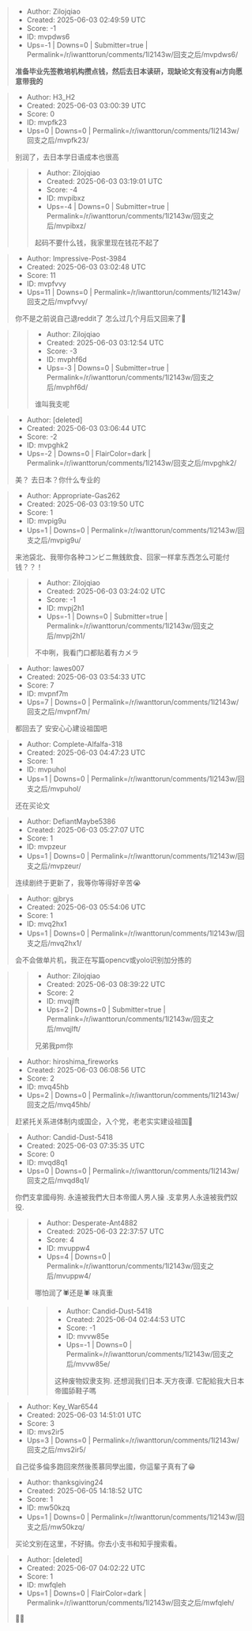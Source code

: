 > - Author: Zilojqiao
> - Created: 2025-06-03 02:49:59 UTC
> - Score: -1
> - ID: mvpdws6
> - Ups=-1 | Downs=0 | Submitter=true | Permalink=/r/iwanttorun/comments/1l2143w/回支之后/mvpdws6/
>
> **准备毕业先签教培机构攒点钱，然后去日本读研，现缺论文有没有ai方向愿意带我的**

> - Author: H3_H2
> - Created: 2025-06-03 03:00:39 UTC
> - Score: 0
> - ID: mvpfk23
> - Ups=0 | Downs=0 | Permalink=/r/iwanttorun/comments/1l2143w/回支之后/mvpfk23/
>
> 别润了，去日本学日语成本也很高

>> - Author: Zilojqiao
>> - Created: 2025-06-03 03:19:01 UTC
>> - Score: -4
>> - ID: mvpibxz
>> - Ups=-4 | Downs=0 | Submitter=true | Permalink=/r/iwanttorun/comments/1l2143w/回支之后/mvpibxz/
>>
>> 起码不要什么钱，我家里现在钱花不起了

> - Author: Impressive-Post-3984
> - Created: 2025-06-03 03:02:48 UTC
> - Score: 11
> - ID: mvpfvvy
> - Ups=11 | Downs=0 | Permalink=/r/iwanttorun/comments/1l2143w/回支之后/mvpfvvy/
>
> 你不是之前说自己退reddit了 怎么过几个月后又回来了🤣

>> - Author: Zilojqiao
>> - Created: 2025-06-03 03:12:54 UTC
>> - Score: -3
>> - ID: mvphf6d
>> - Ups=-3 | Downs=0 | Submitter=true | Permalink=/r/iwanttorun/comments/1l2143w/回支之后/mvphf6d/
>>
>> 谁叫我支呢

> - Author: [deleted]
> - Created: 2025-06-03 03:06:44 UTC
> - Score: -2
> - ID: mvpghk2
> - Ups=-2 | Downs=0 | FlairColor=dark | Permalink=/r/iwanttorun/comments/1l2143w/回支之后/mvpghk2/
>
> 美？ 去日本？你什么专业的

> - Author: Appropriate-Gas262
> - Created: 2025-06-03 03:19:50 UTC
> - Score: 1
> - ID: mvpig9u
> - Ups=1 | Downs=0 | Permalink=/r/iwanttorun/comments/1l2143w/回支之后/mvpig9u/
>
> 来池袋北、我带你各种コンビニ無銭飲食、回家一样拿东西怎么可能付钱？？！

>> - Author: Zilojqiao
>> - Created: 2025-06-03 03:24:02 UTC
>> - Score: -1
>> - ID: mvpj2h1
>> - Ups=-1 | Downs=0 | Submitter=true | Permalink=/r/iwanttorun/comments/1l2143w/回支之后/mvpj2h1/
>>
>> 不中咧，我看门口都贴着有カメラ

> - Author: lawes007
> - Created: 2025-06-03 03:54:33 UTC
> - Score: 7
> - ID: mvpnf7m
> - Ups=7 | Downs=0 | Permalink=/r/iwanttorun/comments/1l2143w/回支之后/mvpnf7m/
>
> 都回去了 安安心心建设祖国吧

> - Author: Complete-Alfalfa-318
> - Created: 2025-06-03 04:47:23 UTC
> - Score: 1
> - ID: mvpuhol
> - Ups=1 | Downs=0 | Permalink=/r/iwanttorun/comments/1l2143w/回支之后/mvpuhol/
>
> 还在买论文

> - Author: DefiantMaybe5386
> - Created: 2025-06-03 05:27:07 UTC
> - Score: 1
> - ID: mvpzeur
> - Ups=1 | Downs=0 | Permalink=/r/iwanttorun/comments/1l2143w/回支之后/mvpzeur/
>
> 连续剧终于更新了，我等你等得好辛苦😭

> - Author: gjbrys
> - Created: 2025-06-03 05:54:06 UTC
> - Score: 1
> - ID: mvq2hx1
> - Ups=1 | Downs=0 | Permalink=/r/iwanttorun/comments/1l2143w/回支之后/mvq2hx1/
>
> 会不会做单片机，我正在写篇opencv或yolo识别加分拣的

>> - Author: Zilojqiao
>> - Created: 2025-06-03 08:39:22 UTC
>> - Score: 2
>> - ID: mvqjlft
>> - Ups=2 | Downs=0 | Submitter=true | Permalink=/r/iwanttorun/comments/1l2143w/回支之后/mvqjlft/
>>
>> 兄弟我pm你

> - Author: hiroshima_fireworks
> - Created: 2025-06-03 06:08:56 UTC
> - Score: 2
> - ID: mvq45hb
> - Ups=2 | Downs=0 | Permalink=/r/iwanttorun/comments/1l2143w/回支之后/mvq45hb/
>
> 赶紧托关系进体制内或国企，入个党，老老实实建设祖国🥹

> - Author: Candid-Dust-5418
> - Created: 2025-06-03 07:35:35 UTC
> - Score: 0
> - ID: mvqd8q1
> - Ups=0 | Downs=0 | Permalink=/r/iwanttorun/comments/1l2143w/回支之后/mvqd8q1/
>
> 你們支拿國母狗. 永遠被我們大日本帝國人男人操 .支拿男人永遠被我們奴役.

>> - Author: Desperate-Ant4882
>> - Created: 2025-06-03 22:37:57 UTC
>> - Score: 4
>> - ID: mvuppw4
>> - Ups=4 | Downs=0 | Permalink=/r/iwanttorun/comments/1l2143w/回支之后/mvuppw4/
>>
>> 哪怕润了🕷️还是🕷️ 味真重

>>> - Author: Candid-Dust-5418
>>> - Created: 2025-06-04 02:44:53 UTC
>>> - Score: -1
>>> - ID: mvvw85e
>>> - Ups=-1 | Downs=0 | Permalink=/r/iwanttorun/comments/1l2143w/回支之后/mvvw85e/
>>>
>>> 这种废物奴隶支狗. 还想润我们日本.天方夜谭. 它配給我大日本帝國舔鞋子嗎

> - Author: Key_War6544
> - Created: 2025-06-03 14:51:01 UTC
> - Score: 3
> - ID: mvs2ir5
> - Ups=3 | Downs=0 | Permalink=/r/iwanttorun/comments/1l2143w/回支之后/mvs2ir5/
>
> 自己從多倫多跑回來然後羨慕同學出國，你這輩子真有了😁

> - Author: thanksgiving24
> - Created: 2025-06-05 14:18:52 UTC
> - Score: 1
> - ID: mw50kzq
> - Ups=1 | Downs=0 | Permalink=/r/iwanttorun/comments/1l2143w/回支之后/mw50kzq/
>
> 买论文别在这里，不好搞。你去小支书和知乎搜索看。

> - Author: [deleted]
> - Created: 2025-06-07 04:02:22 UTC
> - Score: 1
> - ID: mwfqleh
> - Ups=1 | Downs=0 | FlairColor=dark | Permalink=/r/iwanttorun/comments/1l2143w/回支之后/mwfqleh/
>
> 🚬🐘
